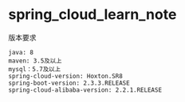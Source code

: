 # spring_cloud_learn_note
版本要求

```
java: 8
maven: 3.5及以上
mysql：5.7及以上
spring-cloud-version: Hoxton.SR8
spring-boot-version: 2.3.3.RELEASE
spring-cloud-alibaba-version: 2.2.1.RELEASE
```

